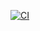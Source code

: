 [![CI](https://github.com/WindhoverLabs/yamcs-opcua/actions/workflows/ci.yml/badge.svg)](https://github.com/WindhoverLabs/yamcs-opcua/actions/workflows/ci.yml)
